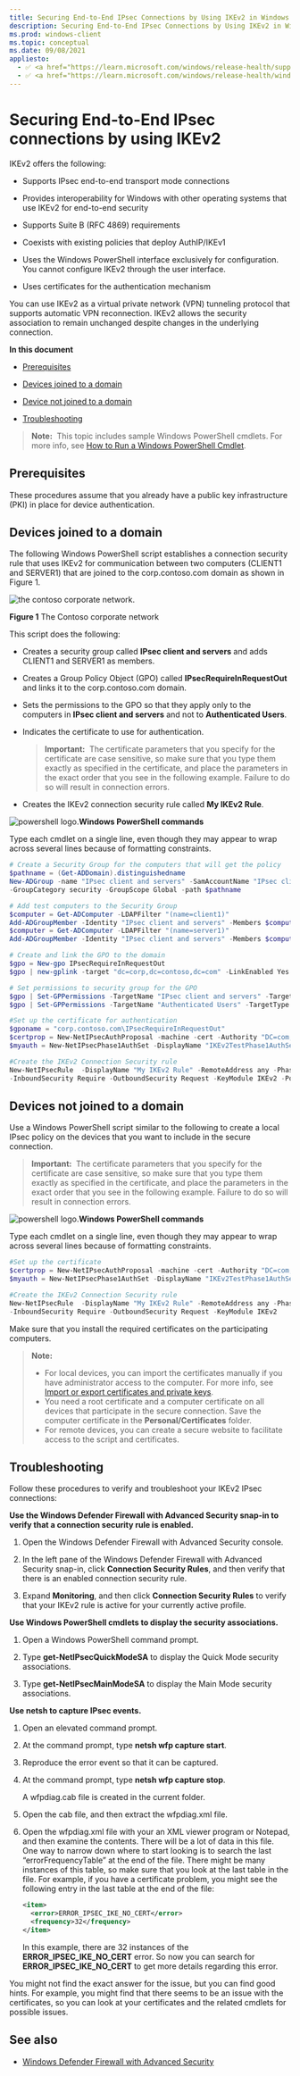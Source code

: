 ```yaml
---
title: Securing End-to-End IPsec Connections by Using IKEv2 in Windows Server 2012 
description: Securing End-to-End IPsec Connections by Using IKEv2 in Windows Server 2012
ms.prod: windows-client
ms.topic: conceptual
ms.date: 09/08/2021
appliesto: 
  - ✅ <a href="https://learn.microsoft.com/windows/release-health/supported-versions-windows-client" target="_blank">Windows 10 and later</a>
  - ✅ <a href="https://learn.microsoft.com/windows/release-health/windows-server-release-info" target="_blank">Windows Server 2016 and later</a>
---
```


# Securing End-to-End IPsec connections by using IKEv2


IKEv2 offers the following:

-   Supports IPsec end-to-end transport mode connections

-   Provides interoperability for Windows with other operating systems that use IKEv2 for end-to-end security

-   Supports Suite B (RFC 4869) requirements

-   Coexists with existing policies that deploy AuthIP/IKEv1

-   Uses the Windows PowerShell interface exclusively for configuration. You cannot configure IKEv2 through the user interface.

-   Uses certificates for the authentication mechanism

You can use IKEv2 as a virtual private network (VPN) tunneling protocol that supports automatic VPN reconnection. IKEv2 allows the security association to remain unchanged despite changes in the underlying connection.

**In this document**

-   [Prerequisites](#prerequisites)

-   [Devices joined to a domain](#devices-joined-to-a-domain)

-   [Device not joined to a domain](#devices-not-joined-to-a-domain)

-   [Troubleshooting](#troubleshooting)

>**Note:**  This topic includes sample Windows PowerShell cmdlets. For more info, see [How to Run a Windows PowerShell Cmdlet](/previous-versions//bb648607(v=vs.85)).

## Prerequisites

These procedures assume that you already have a public key infrastructure (PKI) in place for device authentication.

## Devices joined to a domain

The following Windows PowerShell script establishes a connection security rule that uses IKEv2 for communication between two computers (CLIENT1 and SERVER1) that are joined to the corp.contoso.com domain as shown in Figure 1.

![the contoso corporate network.](images/corpnet.gif)

**Figure 1** The Contoso corporate network

This script does the following:

-   Creates a security group called **IPsec client and servers** and adds CLIENT1 and SERVER1 as members.

-   Creates a Group Policy Object (GPO) called **IPsecRequireInRequestOut** and links it to the corp.contoso.com domain.

-   Sets the permissions to the GPO so that they apply only to the computers in **IPsec client and servers** and not to **Authenticated Users**.

-   Indicates the certificate to use for authentication.

    >**Important:**  The certificate parameters that you specify for the certificate are case sensitive, so make sure that you type them exactly as specified in the certificate, and place the parameters in the exact order that you see in the following example. Failure to do so will result in connection errors.

-   Creates the IKEv2 connection security rule called **My IKEv2 Rule**.

![powershell logo.](images/powershelllogosmall.gif)**Windows PowerShell commands**

Type each cmdlet on a single line, even though they may appear to wrap across several lines because of formatting constraints.

```powershell
# Create a Security Group for the computers that will get the policy
$pathname = (Get-ADDomain).distinguishedname
New-ADGroup -name "IPsec client and servers" -SamAccountName "IPsec client and servers" `
-GroupCategory security -GroupScope Global -path $pathname

# Add test computers to the Security Group
$computer = Get-ADComputer -LDAPFilter "(name=client1)"
Add-ADGroupMember -Identity "IPsec client and servers" -Members $computer
$computer = Get-ADComputer -LDAPFilter "(name=server1)"
Add-ADGroupMember -Identity "IPsec client and servers" -Members $computer

# Create and link the GPO to the domain
$gpo = New-gpo IPsecRequireInRequestOut
$gpo | new-gplink -target "dc=corp,dc=contoso,dc=com" -LinkEnabled Yes

# Set permissions to security group for the GPO
$gpo | Set-GPPermissions -TargetName "IPsec client and servers" -TargetType Group -PermissionLevel GpoApply -Replace
$gpo | Set-GPPermissions -TargetName "Authenticated Users" -TargetType Group -PermissionLevel None -Replace

#Set up the certificate for authentication
$gponame = "corp.contoso.com\IPsecRequireInRequestOut"
$certprop = New-NetIPsecAuthProposal -machine -cert -Authority "DC=com, DC=contoso, DC=corp, CN=corp-APP1-CA"
$myauth = New-NetIPsecPhase1AuthSet -DisplayName "IKEv2TestPhase1AuthSet" -proposal $certprop –PolicyStore GPO:$gponame

#Create the IKEv2 Connection Security rule
New-NetIPsecRule  -DisplayName "My IKEv2 Rule" -RemoteAddress any -Phase1AuthSet $myauth.InstanceID `
-InboundSecurity Require -OutboundSecurity Request -KeyModule IKEv2 -PolicyStore GPO:$gponame
```

## Devices not joined to a domain

Use a Windows PowerShell script similar to the following to create a local IPsec policy on the devices that you want to include in the secure connection.

>**Important:**  The certificate parameters that you specify for the certificate are case sensitive, so make sure that you type them exactly as specified in the certificate, and place the parameters in the exact order that you see in the following example. Failure to do so will result in connection errors.

![powershell logo.](images/powershelllogosmall.gif)**Windows PowerShell commands**

Type each cmdlet on a single line, even though they may appear to wrap across several lines because of formatting constraints.

```powershell
#Set up the certificate
$certprop = New-NetIPsecAuthProposal -machine -cert -Authority "DC=com, DC=contoso, DC=corp, CN=corp-APP1-CA"
$myauth = New-NetIPsecPhase1AuthSet -DisplayName "IKEv2TestPhase1AuthSet" -proposal $certprop

#Create the IKEv2 Connection Security rule
New-NetIPsecRule  -DisplayName "My IKEv2 Rule" -RemoteAddress any -Phase1AuthSet $myauth.InstanceID `
-InboundSecurity Require -OutboundSecurity Request -KeyModule IKEv2
```

Make sure that you install the required certificates on the participating computers.

> **Note:**  
> -   For local devices, you can import the certificates manually if you have administrator access to the computer. For more info, see [Import or export certificates and private keys](https://windows.microsoft.com/windows-vista/Import-or-export-certificates-and-private-keys).
> -   You need a root certificate and a computer certificate on all devices that participate in the secure connection. Save the computer certificate in the **Personal/Certificates** folder.
> -   For remote devices, you can create a secure website to facilitate access to the script and certificates.

## Troubleshooting

Follow these procedures to verify and troubleshoot your IKEv2 IPsec connections:

**Use the Windows Defender Firewall with Advanced Security snap-in to verify that a connection security rule is enabled.**

1.  Open the Windows Defender Firewall with Advanced Security console.

2.  In the left pane of the Windows Defender Firewall with Advanced Security snap-in, click **Connection Security Rules**, and then verify that there is an enabled connection security rule.

3.  Expand **Monitoring**, and then click **Connection Security Rules** to verify that your IKEv2 rule is active for your currently active profile.

**Use Windows PowerShell cmdlets to display the security associations.**

1.  Open a Windows PowerShell command prompt.

2.  Type **get-NetIPsecQuickModeSA** to display the Quick Mode security associations.

3.  Type **get-NetIPsecMainModeSA** to display the Main Mode security associations.

**Use netsh to capture IPsec events.**

1.  Open an elevated command prompt.

2.  At the command prompt, type **netsh wfp capture start**.

3.  Reproduce the error event so that it can be captured.

4.  At the command prompt, type **netsh wfp capture stop**.

    A wfpdiag.cab file is created in the current folder.

5.  Open the cab file, and then extract the wfpdiag.xml file.

6.  Open the wfpdiag.xml file with your an XML viewer program or Notepad, and then examine the contents. There will be a lot of data in this file. One way to narrow down where to start looking is to search the last “errorFrequencyTable” at the end of the file. There might be many instances of this table, so make sure that you look at the last table in the file. For example, if you have a certificate problem, you might see the following entry in the last table at the end of the file:

    ```xml
    <item>
      <error>ERROR_IPSEC_IKE_NO_CERT</error>
      <frequency>32</frequency>
    </item>
    ```
    In this example, there are 32 instances of the **ERROR\_IPSEC\_IKE\_NO\_CERT** error. So now you can search for **ERROR\_IPSEC\_IKE\_NO\_CERT** to get more details regarding this error.

You might not find the exact answer for the issue, but you can find good hints. For example, you might find that there seems to be an issue with the certificates, so you can look at your certificates and the related cmdlets for possible issues.

## See also

-   [Windows Defender Firewall with Advanced Security](windows-firewall-with-advanced-security.md)

 

